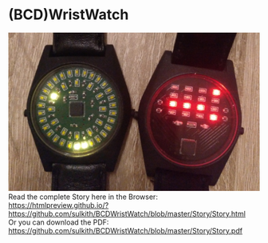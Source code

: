 # (BCD)WristWatch
![picture of Both clocks side by side](Pictures/AnalogClock.jpg)
Read the complete Story here in the Browser:<br>
https://htmlpreview.github.io/?https://github.com/sulkith/BCDWristWatch/blob/master/Story/Story.html <br>
Or you can download the PDF:<br>
https://github.com/sulkith/BCDWristWatch/blob/master/Story/Story.pdf
